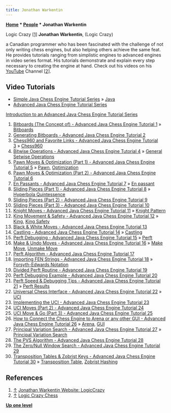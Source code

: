 ```yaml
---
title: Jonathan Warkentin
---
```

**[Home](Home "Home") \* [People](People "People") \* Jonathan Warkentin**



 [](https://sites.google.com/site/jonathanwarkentinlogiccrazy/) Logic Crazy <a id="cite-note-1" href="#cite-ref-1">[1]</a> 
**Jonathan Warkentin**, (Logic Crazy)  

a Canadian programmer who has been fascinated with the challenge of not only writing chess engines, 
but also helping others achieve the same feat. He provides tutorials ranging from simplistic engines to advanced engines in video series format. 
His tutorials demonstrate and explain every step necessary to creating the engine at hand. 
Check out his videos on his [YouTube](https://en.wikipedia.org/wiki/YouTube) Channel <a id="cite-note-2" href="#cite-ref-2">[2]</a>. 



## Video Tutorials


* [Simple Java Chess Engine Tutorial Series](https://www.youtube.com/playlist?list=PLQV5mozTHmaffB0rBsD6m9VN1azgo5wXl) » [Java](Java "Java")
* [Advanced Java Chess Engine Tutorial Series](https://www.youtube.com/playlist?list=PLQV5mozTHmacMeRzJCW_8K3qw2miYqd0c)


 [Introduction to an Advanced Java Chess Engine Tutorial Series](https://youtu.be/V_2-LOvr5E8)
1. [Bitboards (The Concept of) - Advanced Java Chess Engine Tutorial 1](https://youtu.be/a5IGltn95Bk) » [Bitboards](Bitboards "Bitboards")
2. [Generating Bitboards - Advanced Java Chess Engine Tutorial 2](https://youtu.be/cy3xhKk1-ns)
3. [Chess960 and Favorite Links - Advanced Java Chess Engine Tutorial 3](https://youtu.be/21HYZ8JcOSA) » [Chess960](Chess960 "Chess960")
4. [Bitwise Operations - Advanced Java Chess Engine Tutorial 4](https://youtu.be/2XgpJp2LDdM) » [General Setwise Operations](General_Setwise_Operations "General Setwise Operations")
5. [Pawn Moves & Optimization (Part 1) - Advanced Java Chess Engine Tutorial 5](https://youtu.be/lVt8WREHirk) » [Pawn](Pawn "Pawn"), [Optimization](Optimization "Optimization")
6. [Pawn Moves & Optimization (Part 2) - Advanced Java Chess Engine Tutorial 6](https://youtu.be/YHeV9sfLCro)
7. [En Passants - Advanced Java Chess Engine Tutorial 7](https://youtu.be/q0wt3m2btlQ) » [En passant](En_passant "En passant")
8. [Sliding Pieces (Part 1) - Advanced Java Chess Engine Tutorial 8](https://youtu.be/bCH4YK6oq8M) » [Hyperbola Quintessence](Hyperbola_Quintessence "Hyperbola Quintessence")
9. [Sliding Pieces (Part 2) - Advanced Java Chess Engine Tutorial 9](https://youtu.be/1OG-YVm7aHI)
10. [Sliding Pieces (Part 3) - Advanced Java Chess Engine Tutorial 10](https://youtu.be/EiJrEm9aNkQ)
11. [Knight Moves - Advanced Java Chess Engine Tutorial 11](https://youtu.be/EVJptiAqFSQ) » [Knight Pattern](Knight_Pattern "Knight Pattern")
12. [King Movement & Safety - Advanced Java Chess Engine Tutorial 12](https://youtu.be/BOgCppJco2I) » [King](King "King"), [King Safety](King_Safety "King Safety")
13. [Black & White Moves - Advanced Java Chess Engine Tutorial 13](https://youtu.be/rydv2Si5Lt0)
14. [Castling - Advanced Java Chess Engine Tutorial 14](https://youtu.be/a9-FxSx8yUY) » [Castling](Castling "Castling")
15. [Perft Debugging - Advanced Java Chess Engine Tutorial 15](https://youtu.be/A0HJbwRwILk) » [Perft](Perft "Perft")
16. [Make & Undo Moves - Advanced Java Chess Engine Tutorial 16](https://youtu.be/DgsVSZZjIko) » [Make Move](Make_Move "Make Move"), [Unmake Move](Unmake_Move "Unmake Move")
17. [Perft Algorithm - Advanced Java Chess Engine Tutorial 17](https://youtu.be/B9AEQphRkg8)
18. [Importing FEN Strings - Advanced Java Chess Engine Tutorial 18](https://youtu.be/lARzBG-OuW8) » [Forsyth-Edwards Notation](Forsyth-Edwards_Notation "Forsyth-Edwards Notation")
19. [Divided Perft Routine - Advanced Java Chess Engine Tutorial 19](https://youtu.be/DNvK3lhb6ag)
20. [Perft Debugging Example - Advanced Java Chess Engine Tutorial 20](https://youtu.be/bAONObdxF54)
21. [Perft Speed & Debugging Tips - Advanced Java Chess Engine Tutorial 21](https://youtu.be/BIzAfg5sdqg) » [Perft Results](Perft_Results "Perft Results")
22. [Universal Chess Interface - Advanced Java Chess Engine Tutorial 22](https://youtu.be/vuvTFNreykk) » [UCI](UCI "UCI")
23. [Implementing the UCI - Advanced Java Chess Engine Tutorial 23](https://youtu.be/D4DBE4UQoAY)
24. [UCI Moves (Part 2) - Advanced Java Chess Engine Tutorial 24](https://youtu.be/9BrV87doCAM)
25. [UCI Move & Go (Part 3) - Advanced Java Chess Engine Tutorial 25](https://youtu.be/p1YoD30--AM)
26. [How to Connect the Chess Engine to Arena or any other GUI - Advanced Java Chess Engine Tutorial 26](https://youtu.be/ghn0RLx2jLs) » [Arena](Arena "Arena"), [GUI](GUI "GUI")
27. [Principal Variation Search - Advanced Java Chess Engine Tutorial 27](https://youtu.be/1YdBLgmoV_E) » [Principal Variation Search](Principal_Variation_Search "Principal Variation Search")
28. [The PVS Algorithm - Advanced Java Chess Engine Tutorial 28](https://youtu.be/2Go0IPVoTtY)
29. [The Zero/Null Window Search - Advanced Java Chess Engine Tutorial 29](https://youtu.be/4FixQ-laeLQ)
30. [Transposition Tables & Zobrist Keys - Advanced Java Chess Engine Tutorial 30](https://youtu.be/QYNRvMolN20) » [Transposition Table](Transposition_Table "Transposition Table"), [Zobrist Hashing](Zobrist_Hashing "Zobrist Hashing")


## References


1. <a id="cite-ref-1" href="#cite-note-1">↑</a> [Jonathan Warkentin Website: LogicCrazy](https://sites.google.com/site/jonathanwarkentinlogiccrazy/)
2. <a id="cite-ref-2" href="#cite-note-2">↑</a> [Logic Crazy Chess](https://www.youtube.com/channel/UCmMjMHTeUEBJJZhxix-N-yg)

**[Up one level](People "People")**







 
